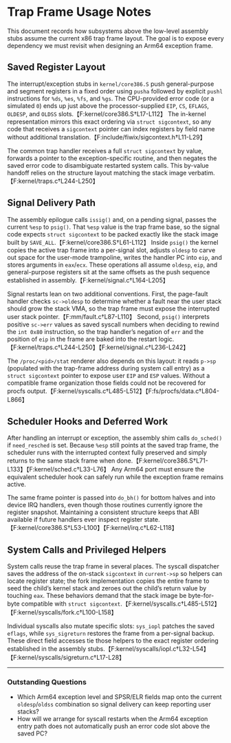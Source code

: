 # Trap Frame Usage Notes

This document records how subsystems above the low-level assembly stubs assume the current x86 trap frame layout. The goal is to expose every dependency we must revisit when designing an Arm64 exception frame.

## Saved Register Layout

The interrupt/exception stubs in `kernel/core386.S` push general-purpose and segment registers in a fixed order using `pusha` followed by explicit `pushl` instructions for `%ds`, `%es`, `%fs`, and `%gs`. The CPU-provided error code (or a simulated `0`) ends up just above the processor-supplied `EIP`, `CS`, `EFLAGS`, `OLDESP`, and `OLDSS` slots.【F:kernel/core386.S†L17-L112】 The in-kernel representation mirrors this exact ordering via `struct sigcontext`, so any code that receives a `sigcontext` pointer can index registers by field name without additional translation.【F:include/fiwix/sigcontext.h†L11-L29】

The common trap handler receives a full `struct sigcontext` by value, forwards a pointer to the exception-specific routine, and then negates the saved error code to disambiguate restarted system calls. This by-value handoff relies on the structure layout matching the stack image verbatim.【F:kernel/traps.c†L244-L250】

## Signal Delivery Path

The assembly epilogue calls `issig()` and, on a pending signal, passes the current `%esp` to `psig()`. That `%esp` value is the trap frame base, so the signal code expects `struct sigcontext` to be packed exactly like the stack image built by `SAVE_ALL`.【F:kernel/core386.S†L61-L112】 Inside `psig()` the kernel copies the active trap frame into a per-signal slot, adjusts `oldesp` to carve out space for the user-mode trampoline, writes the handler PC into `eip`, and stores arguments in `eax`/`ecx`. These operations all assume `oldesp`, `eip`, and general-purpose registers sit at the same offsets as the push sequence established in assembly.【F:kernel/signal.c†L164-L205】

Signal restarts lean on two additional conventions. First, the page-fault handler checks `sc->oldesp` to determine whether a fault near the user stack should grow the stack VMA, so the trap frame must expose the interrupted user stack pointer.【F:mm/fault.c†L87-L110】 Second, `psig()` interprets positive `sc->err` values as saved syscall numbers when deciding to rewind the `int 0x80` instruction, so the trap handler’s negation of `err` and the position of `eip` in the frame are baked into the restart logic.【F:kernel/traps.c†L244-L250】【F:kernel/signal.c†L236-L242】

The `/proc/<pid>/stat` renderer also depends on this layout: it reads `p->sp` (populated with the trap-frame address during system call entry) as a `struct sigcontext` pointer to expose user `EIP` and `ESP` values. Without a compatible frame organization those fields could not be recovered for procfs output.【F:kernel/syscalls.c†L485-L512】【F:fs/procfs/data.c†L804-L866】

## Scheduler Hooks and Deferred Work

After handling an interrupt or exception, the assembly shim calls `do_sched()` if `need_resched` is set. Because `%esp` still points at the saved trap frame, the scheduler runs with the interrupted context fully preserved and simply returns to the same stack frame when done.【F:kernel/core386.S†L71-L133】【F:kernel/sched.c†L33-L76】 Any Arm64 port must ensure the equivalent scheduler hook can safely run while the exception frame remains active.

The same frame pointer is passed into `do_bh()` for bottom halves and into device IRQ handlers, even though those routines currently ignore the register snapshot. Maintaining a consistent structure keeps that ABI available if future handlers ever inspect register state.【F:kernel/core386.S†L53-L100】【F:kernel/irq.c†L62-L118】

## System Calls and Privileged Helpers

System calls reuse the trap frame in several places. The syscall dispatcher saves the address of the on-stack `sigcontext` in `current->sp` so helpers can locate register state; the fork implementation copies the entire frame to seed the child’s kernel stack and zeroes out the child’s return value by touching `eax`. These behaviors demand that the stack image be byte-for-byte compatible with `struct sigcontext`.【F:kernel/syscalls.c†L485-L512】【F:kernel/syscalls/fork.c†L100-L158】

Individual syscalls also mutate specific slots: `sys_iopl` patches the saved `eflags`, while `sys_sigreturn` restores the frame from a per-signal backup. These direct field accesses tie those helpers to the exact register ordering established in the assembly stubs.【F:kernel/syscalls/iopl.c†L32-L54】【F:kernel/syscalls/sigreturn.c†L17-L28】

---

### Outstanding Questions

* Which Arm64 exception level and SPSR/ELR fields map onto the current `oldesp`/`oldss` combination so signal delivery can keep reporting user stacks?
* How will we arrange for syscall restarts when the Arm64 exception entry path does not automatically push an error code slot above the saved PC?
